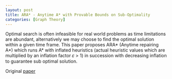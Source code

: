```yaml
---
layout: post
title: ARA* - Anytime A* with Provable Bounds on Sub-Optimality
categories: [Graph Theory]
---
```


Optimal search is often infeasible for real world problems as time limitations are abundant, alternatively we may choose to find the optimal solution within a given time frame. This paper proposes ARA* (Anytime repairing A*) which runs A*  with inflated heuristics (actual heuristic values which are multiplied by an inflation factor 𝜀 > 1) in succession with decreasing inflation to guarantee sub optimal solution. 

Original [paper](https://proceedings.neurips.cc/paper/2003/file/ee8fe9093fbbb687bef15a38facc44d2-Paper.pdf)